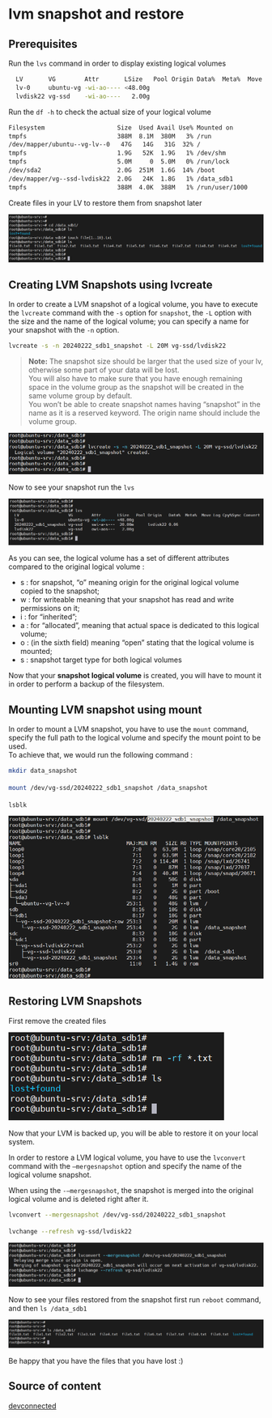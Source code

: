 # lvm snapshot and restore

## Prerequisites

Run the `lvs` command in order to display existing logical volumes

```bash
  LV       VG        Attr       LSize   Pool Origin Data%  Meta%  Move Log Cpy%Sync Convert
  lv-0     ubuntu-vg -wi-ao---- <48.00g
  lvdisk22 vg-ssd    -wi-ao----   2.00g
```

Run the `df -h` to check the actual size of your logical volume

```bash
Filesystem                    Size  Used Avail Use% Mounted on
tmpfs                         388M  8.1M  380M   3% /run
/dev/mapper/ubuntu--vg-lv--0   47G   14G   31G  32% /
tmpfs                         1.9G   52K  1.9G   1% /dev/shm
tmpfs                         5.0M     0  5.0M   0% /run/lock
/dev/sda2                     2.0G  251M  1.6G  14% /boot
/dev/mapper/vg--ssd-lvdisk22  2.0G   24K  1.8G   1% /data_sdb1
tmpfs                         388M  4.0K  388M   1% /run/user/1000
```

Create files in your LV to restore them from snapshot later

![create-files](assets/create-files.png)

## Creating LVM Snapshots using lvcreate

In order to create a LVM snapshot of a logical volume, you have to execute the `lvcreate` command with the `-s` option for `snapshot`, the `-L` option with the size and the name of the logical volume; you can specify a name for your snapshot with the `-n` option.

```bash
lvcreate -s -n 20240222_sdb1_snapshot -L 20M vg-ssd/lvdisk22
```

> **Note:** The snapshot size should be larger that the used size of your lv, otherwise some part of your data will be lost.<br>
> You will also have to make sure that you have enough remaining space in the volume group as the snapshot will be created in the same volume group by default.<br>
> You won’t be able to create snapshot names having “snapshot” in the name as it is a reserved keyword. The origin name should include the volume group.

![lvcreate](assets/lvcreate.png)

Now to see your snapshot run the `lvs`

![lvs-snapshot](assets/lvs-snapshot.png)

As you can see, the logical volume has a set of different attributes compared to the original logical volume :

- s : for snapshot, “o” meaning origin for the original logical volume copied to the snapshot;
- w : for writeable meaning that your snapshot has read and write permissions on it;
- i : for “inherited”;
- a : for “allocated”, meaning that actual space is dedicated to this logical volume;
- o : (in the sixth field) meaning “open” stating that the logical volume is mounted;
- s : snapshot target type for both logical volumes

Now that your **snapshot logical volume** is created, you will have to mount it in order to perform a backup of the filesystem.

## Mounting LVM snapshot using mount

In order to mount a LVM snapshot, you have to use the `mount` command, specify the full path to the logical volume and specify the mount point to be used.<br>
To achieve that, we would run the following command :

```bash
mkdir data_snapshot

mount /dev/vg-ssd/20240222_sdb1_snapshot /data_snapshot

lsblk
```

![lsblk-snapshot](assets/lsblk-snapshot.png)

## Restoring LVM Snapshots

First remove the created files

![remove-files](assets/remove-files.png)

Now that your LVM is backed up, you will be able to restore it on your local system.

In order to restore a LVM logical volume, you have to use the `lvconvert` command with the `–mergesnapshot` option and specify the name of the logical volume snapshot.

When using the `-–mergesnapshot`, the snapshot is merged into the original logical volume and is deleted right after it.

```bash
lvconvert --mergesnapshot /dev/vg-ssd/20240222_sdb1_snapshot

lvchange --refresh vg-ssd/lvdisk22
```

![lvconvert](assets/lvconvert.png)

Now to see your files restored from the snapshot first run `reboot` command, and then `ls /data_sdb1`

![restored-files](assets/restored-files.png)

Be happy that you have the files that you have lost :)

## Source of content

[devconnected](https://devconnected.com/lvm-snapshots-backup-and-restore-on-linux/#:~:text=The%20easiest%20way%20to%20backup,to%20specify%20a%20destination%20file.&text=When%20running%20this%20command%2C%20a,in%20your%20current%20working%20directory.) <br>
